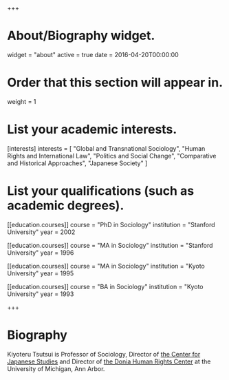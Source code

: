 +++
# About/Biography widget.
widget = "about"
active = true
date = 2016-04-20T00:00:00

# Order that this section will appear in.
weight = 1

# List your academic interests.
[interests]
  interests = [
    "Global and Transnational Sociology",
    "Human Rights and International Law",
    "Politics and Social Change",
    "Comparative and Historical Approaches",
    "Japanese Society"
  ]

# List your qualifications (such as academic degrees).
[[education.courses]]
  course = "PhD in Sociology"
  institution = "Stanford University"
  year = 2002

[[education.courses]]
  course = "MA in Sociology"
  institution = "Stanford University"
  year = 1996

[[education.courses]]
  course = "MA in Sociology"
  institution = "Kyoto University"
  year = 1995

[[education.courses]]
  course = "BA in Sociology"
  institution = "Kyoto University"
  year = 1993
 
+++

# Biography

Kiyoteru Tsutsui is Professor of Sociology, Director of [the Center for Japanese Studies](https://ii.umich.edu/cjs) and Director of [the Donia Human Rights Center](https://www.ii.umich.edu/humanrights) at the University of Michigan, Ann Arbor.
